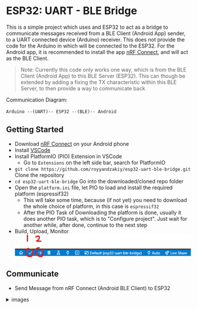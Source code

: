 # ESP32: UART - BLE Bridge

This is a simple project which uses and ESP32 to act as a bridge to communicate messages received from a BLE Client (Android App) sender, to a UART connected device (Arduino) receiver. This does not provide the code for the Arduino in which will be connected to the ESP32. For the Android app, it is recommended to install the app [nRF Connect](https://play.google.com/store/apps/details?id=no.nordicsemi.android.mcp), and will act as the BLE Client.

> Note: Currently this code only works one way, which is from the BLE Client (Android App) to this BLE Server (ESP32). This can though be extended by adding a fixing the TX characteristic within this BLE Server, to then provide a way to communicate back

Communication Diagram:

`Arduino --(UART)-- ESP32 --(BLE)-- Android`

## Getting Started
- Download [nRF Connect](https://play.google.com/store/apps/details?id=no.nordicsemi.android.mcp) on your Android phone
- Install [VSCode](https://code.visualstudio.com/download)
- Install PlatformIO (PIO) Extension in VSCode
    - Go to `Extensions` on the left side bar, search for PlatformIO
- `git clone https://github.com/royyandzakiy/esp32-uart-ble-bridge.git` Clone the repository 
- `cd esp32-uart-ble-bridge` Go into the downloaded/cloned repo folder
- Open the `platform.ini` file, let PIO to load and install the required platform (espressif32)
    - This will take some time, because (if not yet) you need to download the whole choice of platform, in this case is `espressif32`
    - After the PIO Task of Downloading the platform is done, usually it does another PIO task, which is to "Configure project". Just wait for another while, after done, continue to the next step
- Build, Upload, Monitor
    ![](docs/build-upload.png)

## Communicate
- Send Message from nRF Connect (Android BLE Client) to ESP32
<details>
<summary>images</summary>
![](docs/ble-client-send-1.jpeg)
![](docs/ble-client-send-2.jpeg)
![](docs/ble-server-recieve.jpeg)
</details>